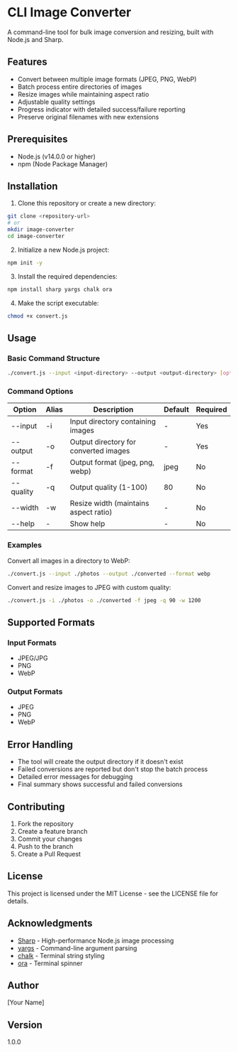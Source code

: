# CLI Image Converter

A command-line tool for bulk image conversion and resizing, built with Node.js and Sharp.

## Features

- Convert between multiple image formats (JPEG, PNG, WebP)
- Batch process entire directories of images
- Resize images while maintaining aspect ratio
- Adjustable quality settings
- Progress indicator with detailed success/failure reporting
- Preserve original filenames with new extensions

## Prerequisites

- Node.js (v14.0.0 or higher)
- npm (Node Package Manager)

## Installation

1. Clone this repository or create a new directory:

```bash
git clone <repository-url>
# or
mkdir image-converter
cd image-converter
```

2. Initialize a new Node.js project:

```bash
npm init -y
```

3. Install the required dependencies:

```bash
npm install sharp yargs chalk ora
```

4. Make the script executable:

```bash
chmod +x convert.js
```

## Usage

### Basic Command Structure

```bash
./convert.js --input <input-directory> --output <output-directory> [options]
```

### Command Options

| Option    | Alias | Description                           | Default | Required |
| --------- | ----- | ------------------------------------- | ------- | -------- |
| --input   | -i    | Input directory containing images     | -       | Yes      |
| --output  | -o    | Output directory for converted images | -       | Yes      |
| --format  | -f    | Output format (jpeg, png, webp)       | jpeg    | No       |
| --quality | -q    | Output quality (1-100)                | 80      | No       |
| --width   | -w    | Resize width (maintains aspect ratio) | -       | No       |
| --help    | -     | Show help                             | -       | No       |

### Examples

Convert all images in a directory to WebP:

```bash
./convert.js --input ./photos --output ./converted --format webp
```

Convert and resize images to JPEG with custom quality:

```bash
./convert.js -i ./photos -o ./converted -f jpeg -q 90 -w 1200
```

## Supported Formats

### Input Formats

- JPEG/JPG
- PNG
- WebP

### Output Formats

- JPEG
- PNG
- WebP

## Error Handling

- The tool will create the output directory if it doesn't exist
- Failed conversions are reported but don't stop the batch process
- Detailed error messages for debugging
- Final summary shows successful and failed conversions

## Contributing

1. Fork the repository
2. Create a feature branch
3. Commit your changes
4. Push to the branch
5. Create a Pull Request

## License

This project is licensed under the MIT License - see the LICENSE file for details.

## Acknowledgments

- [Sharp](https://sharp.pixelplumbing.com/) - High-performance Node.js image processing
- [yargs](https://yargs.js.org/) - Command-line argument parsing
- [chalk](https://github.com/chalk/chalk) - Terminal string styling
- [ora](https://github.com/sindresorhus/ora) - Terminal spinner

## Author

[Your Name]

## Version

1.0.0
